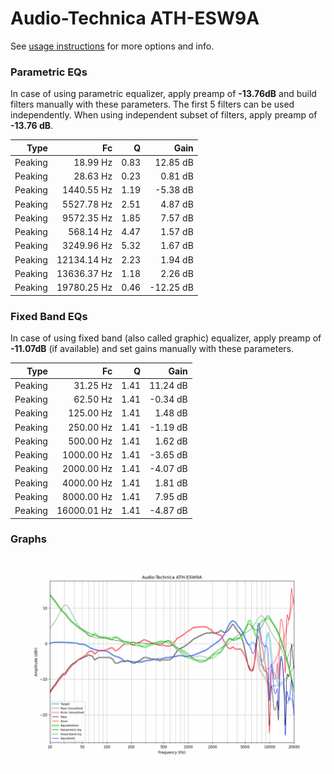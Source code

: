 # Audio-Technica ATH-ESW9A
See [usage instructions](https://github.com/jaakkopasanen/AutoEq#usage) for more options and info.

### Parametric EQs
In case of using parametric equalizer, apply preamp of **-13.76dB** and build filters manually
with these parameters. The first 5 filters can be used independently.
When using independent subset of filters, apply preamp of **-13.76 dB**.

| Type    | Fc          |    Q | Gain      |
|--------:|------------:|-----:|----------:|
| Peaking | 18.99 Hz    | 0.83 | 12.85 dB  |
| Peaking | 28.63 Hz    | 0.23 | 0.81 dB   |
| Peaking | 1440.55 Hz  | 1.19 | -5.38 dB  |
| Peaking | 5527.78 Hz  | 2.51 | 4.87 dB   |
| Peaking | 9572.35 Hz  | 1.85 | 7.57 dB   |
| Peaking | 568.14 Hz   | 4.47 | 1.57 dB   |
| Peaking | 3249.96 Hz  | 5.32 | 1.67 dB   |
| Peaking | 12134.14 Hz | 2.23 | 1.94 dB   |
| Peaking | 13636.37 Hz | 1.18 | 2.26 dB   |
| Peaking | 19780.25 Hz | 0.46 | -12.25 dB |

### Fixed Band EQs
In case of using fixed band (also called graphic) equalizer, apply preamp of **-11.07dB**
(if available) and set gains manually with these parameters.

| Type    | Fc          |    Q | Gain     |
|--------:|------------:|-----:|---------:|
| Peaking | 31.25 Hz    | 1.41 | 11.24 dB |
| Peaking | 62.50 Hz    | 1.41 | -0.34 dB |
| Peaking | 125.00 Hz   | 1.41 | 1.48 dB  |
| Peaking | 250.00 Hz   | 1.41 | -1.19 dB |
| Peaking | 500.00 Hz   | 1.41 | 1.62 dB  |
| Peaking | 1000.00 Hz  | 1.41 | -3.65 dB |
| Peaking | 2000.00 Hz  | 1.41 | -4.07 dB |
| Peaking | 4000.00 Hz  | 1.41 | 1.81 dB  |
| Peaking | 8000.00 Hz  | 1.41 | 7.95 dB  |
| Peaking | 16000.01 Hz | 1.41 | -4.87 dB |

### Graphs
![](./Audio-Technica%20ATH-ESW9A.png)